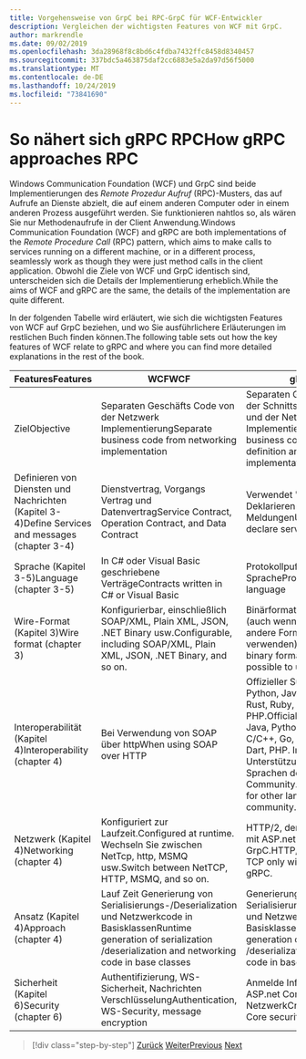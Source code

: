 ```yaml
---
title: Vorgehensweise von GrpC bei RPC-GrpC für WCF-Entwickler
description: Vergleichen der wichtigsten Features von WCF mit GrpC.
author: markrendle
ms.date: 09/02/2019
ms.openlocfilehash: 3da28968f8c8bd6c4fdba7432ffc8458d8340457
ms.sourcegitcommit: 337bdc5a463875daf2cc6883e5a2da97d56f5000
ms.translationtype: MT
ms.contentlocale: de-DE
ms.lasthandoff: 10/24/2019
ms.locfileid: "73841690"
---
```

# <a name="how-grpc-approaches-rpc"></a><span data-ttu-id="746fc-103">So nähert sich gRPC RPC</span><span class="sxs-lookup"><span data-stu-id="746fc-103">How gRPC approaches RPC</span></span>

<span data-ttu-id="746fc-104">Windows Communication Foundation (WCF) und GrpC sind beide Implementierungen des *Remote Prozedur Aufruf* (RPC)-Musters, das auf Aufrufe an Dienste abzielt, die auf einem anderen Computer oder in einem anderen Prozess ausgeführt werden. Sie funktionieren nahtlos so, als wären Sie nur Methodenaufrufe in der Client Anwendung.</span><span class="sxs-lookup"><span data-stu-id="746fc-104">Windows Communication Foundation (WCF) and gRPC are both implementations of the *Remote Procedure Call* (RPC) pattern, which aims to make calls to services running on a different machine, or in a different process, seamlessly work as though they were just method calls in the client application.</span></span> <span data-ttu-id="746fc-105">Obwohl die Ziele von WCF und GrpC identisch sind, unterscheiden sich die Details der Implementierung erheblich.</span><span class="sxs-lookup"><span data-stu-id="746fc-105">While the aims of WCF and gRPC are the same, the details of the implementation are quite different.</span></span>

<span data-ttu-id="746fc-106">In der folgenden Tabelle wird erläutert, wie sich die wichtigsten Features von WCF auf GrpC beziehen, und wo Sie ausführlichere Erläuterungen im restlichen Buch finden können.</span><span class="sxs-lookup"><span data-stu-id="746fc-106">The following table sets out how the key features of WCF relate to gRPC and where you can find more detailed explanations in the rest of the book.</span></span>

| <span data-ttu-id="746fc-107">Features</span><span class="sxs-lookup"><span data-stu-id="746fc-107">Features</span></span> | <span data-ttu-id="746fc-108">WCF</span><span class="sxs-lookup"><span data-stu-id="746fc-108">WCF</span></span> | <span data-ttu-id="746fc-109">gRPC</span><span class="sxs-lookup"><span data-stu-id="746fc-109">gRPC</span></span> |
| -------- | --- | ---- |
| <span data-ttu-id="746fc-110">Ziel</span><span class="sxs-lookup"><span data-stu-id="746fc-110">Objective</span></span> | <span data-ttu-id="746fc-111">Separaten Geschäfts Code von der Netzwerk Implementierung</span><span class="sxs-lookup"><span data-stu-id="746fc-111">Separate business code from networking implementation</span></span> | <span data-ttu-id="746fc-112">Separaten Geschäfts Code von der Schnittstellen Definition und der Netzwerk Implementierung</span><span class="sxs-lookup"><span data-stu-id="746fc-112">Separate business code from interface definition and networking implementation</span></span> |
| <span data-ttu-id="746fc-113">Definieren von Diensten und Nachrichten (Kapitel 3-4)</span><span class="sxs-lookup"><span data-stu-id="746fc-113">Define Services and messages (chapter 3-4)</span></span>  | <span data-ttu-id="746fc-114">Dienstvertrag, Vorgangs Vertrag und Datenvertrag</span><span class="sxs-lookup"><span data-stu-id="746fc-114">Service Contract, Operation Contract, and Data Contract</span></span> | <span data-ttu-id="746fc-115">Verwendet "Proto file" zum Deklarieren von Diensten und Meldungen</span><span class="sxs-lookup"><span data-stu-id="746fc-115">Uses proto file to declare services and messages</span></span> |
| <span data-ttu-id="746fc-116">Sprache (Kapitel 3-5)</span><span class="sxs-lookup"><span data-stu-id="746fc-116">Language (chapter 3-5)</span></span> | <span data-ttu-id="746fc-117">In C# oder Visual Basic geschriebene Verträge</span><span class="sxs-lookup"><span data-stu-id="746fc-117">Contracts written in C# or Visual Basic</span></span> | <span data-ttu-id="746fc-118">Protokollpuffer Sprache</span><span class="sxs-lookup"><span data-stu-id="746fc-118">Protocol Buffer language</span></span> |
| <span data-ttu-id="746fc-119">Wire-Format (Kapitel 3)</span><span class="sxs-lookup"><span data-stu-id="746fc-119">Wire format (chapter 3)</span></span> | <span data-ttu-id="746fc-120">Konfigurierbar, einschließlich SOAP/XML, Plain XML, JSON, .NET Binary usw.</span><span class="sxs-lookup"><span data-stu-id="746fc-120">Configurable, including SOAP/XML, Plain XML, JSON, .NET Binary, and so on.</span></span> | <span data-ttu-id="746fc-121">Binärformat für Protokollpuffer (auch wenn es möglich ist, andere Formate zu verwenden).</span><span class="sxs-lookup"><span data-stu-id="746fc-121">Protocol Buffer binary format (although it's possible to use other formats).</span></span>
| <span data-ttu-id="746fc-122">Interoperabilität (Kapitel 4)</span><span class="sxs-lookup"><span data-stu-id="746fc-122">Interoperability (chapter 4)</span></span> | <span data-ttu-id="746fc-123">Bei Verwendung von SOAP über http</span><span class="sxs-lookup"><span data-stu-id="746fc-123">When using SOAP over HTTP</span></span> | <span data-ttu-id="746fc-124">Offizieller Support: .net, Java, Python, JavaScript, C/C++, go, Rust, Ruby, SWIFT, Dart, PHP.</span><span class="sxs-lookup"><span data-stu-id="746fc-124">Official support: .NET, Java, Python, JavaScript, C/C++, Go, Rust, Ruby, Swift, Dart, PHP.</span></span> <span data-ttu-id="746fc-125">Inoffizielle Unterstützung für andere Sprachen der Community.</span><span class="sxs-lookup"><span data-stu-id="746fc-125">Unofficial support for other languages from the community.</span></span> |
| <span data-ttu-id="746fc-126">Netzwerk (Kapitel 4)</span><span class="sxs-lookup"><span data-stu-id="746fc-126">Networking (chapter 4)</span></span> | <span data-ttu-id="746fc-127">Konfiguriert zur Laufzeit.</span><span class="sxs-lookup"><span data-stu-id="746fc-127">Configured at runtime.</span></span> <span data-ttu-id="746fc-128">Wechseln Sie zwischen NetTcp, http, MSMQ usw.</span><span class="sxs-lookup"><span data-stu-id="746fc-128">Switch between NetTCP, HTTP, MSMQ, and so on.</span></span> | <span data-ttu-id="746fc-129">HTTP/2, derzeit nur über TCP mit ASP.net Core GrpC.</span><span class="sxs-lookup"><span data-stu-id="746fc-129">HTTP/2, currently over TCP only with ASP.NET Core gRPC.</span></span> |
| <span data-ttu-id="746fc-130">Ansatz (Kapitel 4)</span><span class="sxs-lookup"><span data-stu-id="746fc-130">Approach (chapter 4)</span></span> | <span data-ttu-id="746fc-131">Lauf Zeit Generierung von Serialisierungs-/Deserialization und Netzwerkcode in Basisklassen</span><span class="sxs-lookup"><span data-stu-id="746fc-131">Runtime generation of serialization /deserialization and networking code in base classes</span></span> | <span data-ttu-id="746fc-132">Generierung von Serialisierungs-/Deserialization und Netzwerkcode in Basisklassen</span><span class="sxs-lookup"><span data-stu-id="746fc-132">Build-time generation of serialization /deserialization and networking code in base classes</span></span> |
| <span data-ttu-id="746fc-133">Sicherheit (Kapitel 6)</span><span class="sxs-lookup"><span data-stu-id="746fc-133">Security (chapter 6)</span></span> | <span data-ttu-id="746fc-134">Authentifizierung, WS-Sicherheit, Nachrichten Verschlüsselung</span><span class="sxs-lookup"><span data-stu-id="746fc-134">Authentication, WS-Security, message encryption</span></span> | <span data-ttu-id="746fc-135">Anmelde Informationen, ASP.net Core Sicherheit, TLS-Netzwerk</span><span class="sxs-lookup"><span data-stu-id="746fc-135">Credentials, ASP.NET Core security, TLS networking</span></span> |

>[!div class="step-by-step"]
><span data-ttu-id="746fc-136">[Zurück](grpc-overview.md)
>[Weiter](interface-definition-language.md)</span><span class="sxs-lookup"><span data-stu-id="746fc-136">[Previous](grpc-overview.md)
[Next](interface-definition-language.md)</span></span>
